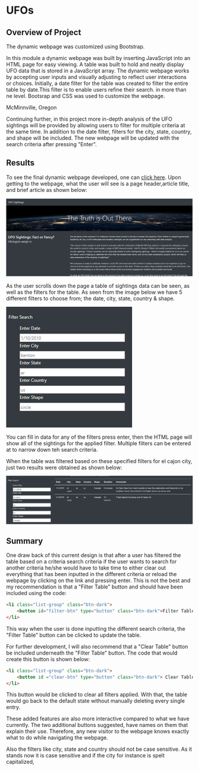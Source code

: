 # UFOs
## Overview of Project
  The dynamic webpage was customized using Bootstrap.

In this module a dynamic webpage was built by inserting JavaScript into an HTML page for easy viewing. A table was built to hold and neatly display UFO data that is stored in a JavaScript array. The dynamic webpage works by accepting user inputs and visually adjusting to reflect user interactions or choices. Initially, a date filter for the table was created to filter the entire table by date.This filter is to enable users refine their search. in more than ne level. 
Bootsrap and CSS was used to customize the webpage. 

McMinnville, Oregon

Continuing further, in this project more in-depth analysis of the UFO sightings will be provided by allowing users to filter for multiple criteria at the same time. In addition to the date filter, filters for the city, state, country, and shape will be included. The new webpage will be updated with the search criteria after pressing "Enter".

## Results
To see the final dynamic webpage developed, one can [click here](https://gerlechjen.github.io/UFOs/). Upon getting to the webpage, what the user will see is a page header,article title, and brief article as shown below:

![image1](https://github.com/GerlechJen/UFOs/blob/main/static/images/UFO%20Webpage.png)

As the user scrolls down the page a table of sightings data can be seen, as well as the filters for the table. As seen from the image below we have 5 different filters to choose from; the date, city, state, country & shape. 

![image2](https://github.com/GerlechJen/UFOs/blob/main/static/images/UFO%20Webpage%20Filter.png)

You can fill in data for any of the filters press enter, then the HTML page will show all of the sightings for the applied filter. Multiple filters can be entered at to narrow down teh search criteria. 

When the table was filtered based on these specified filters for el cajon city, just two results were obtained as shown below:

![image3](https://github.com/GerlechJen/UFOs/blob/main/static/images/Webpage%20Filtered.png)

## Summary
One draw back of this current design is that after a user has filtered the table based on a criteria search criteria if the user wants to search for another criteria he/she would have to take time to either clear out everything that has been inputted in the different criteria or reload the webpage by clicking on the link and pressing enter.
This is not the best and my recommendation is that a "Filter Table" button and should have been included using the code: 

```html
<li class="list-group" class="btn-dark">
    <button id="filter-btn" type="button" class="btn-dark">Filter Table</button>
</li>

```

This way when the user is done inputting the different search criteria, the "Filter Table" button can be clicked to update the table. 

For further development, I will also recommend that a "Clear Table" button be included underneath the "Filter Table" button. The code that would create this button is shown below:

```html
<li class="list-group" class="btn-dark">
    <button id ="clear-btn" type="button" class="btn-dark"> Clear Table</button>
</li>
```

This button would be clicked to clear all filters applied. With that, the table would go back to the default state without manually deleting every single entry. 

These added features are also more interactive compared to what we have currently. The two additional buttons suggested, have names on them that  explain their use. Therefore, any new visitor to the webpage knows exactly what to do while navigating the webpage. 


Also the filters like city, state and country should not be case sensitive. As it stands now it is case sensitive and if the city for instance is spelt capitalized, 





